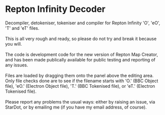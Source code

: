 # Repton Infinity Decoder
Decompiler, detokeniser, tokeniser and compiler for Repton Infinity 'O', 'eO', 'T' and 'eT' files.<br>
<br>
This is all very rough and ready, so please do not try and break it because you will.<br>
<br>
The code is development code for the new version of Repton Map Creator, and has been made publically available for public testing and reporting of any issues.<br>
<br>
Files are loaded by dragging them onto the panel above the editing area. Only file checks done are to see if the filename starts with 'O.' (BBC Object file), 'eO.' (Electron Object file), 'T.' (BBC Tokenised file), or 'eT.' (Electron Tokenised file).<br>
<br>
Please report any problems the usual ways: either by raising an issue, via StarDot, or by emailing me (if you have my email address, of course).

